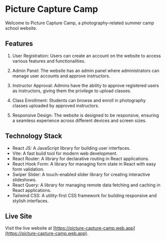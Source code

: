 # Picture Capture Camp

Welcome to Picture Capture Camp, a photography-related summer camp school website.

## Features

1. User Registration: Users can create an account on the website to access various features and functionalities.

2. Admin Panel: The website has an admin panel where administrators can manage user accounts and approve instructors.

3. Instructor Approval: Admins have the ability to approve registered users as instructors, giving them the privilege to upload classes.

4. Class Enrollment: Students can browse and enroll in photography classes uploaded by approved instructors.

5. Responsive Design: The website is designed to be responsive, ensuring a seamless experience across different devices and screen sizes.

## Technology Stack

- React JS: A JavaScript library for building user interfaces.
- Vite: A fast build tool for modern web development.
- React Router: A library for declarative routing in React applications.
- React Hook Form: A library for managing form state in React with easy form validation.
- Swiper Slider: A touch-enabled slider library for creating interactive slideshows.
- React Query: A library for managing remote data fetching and caching in React applications.
- Tailwind CSS: A utility-first CSS framework for building responsive and stylish interfaces.

## Live Site

Visit the live website at [https://picture-capture-camp.web.app](https://picture-capture-camp.web.app).
